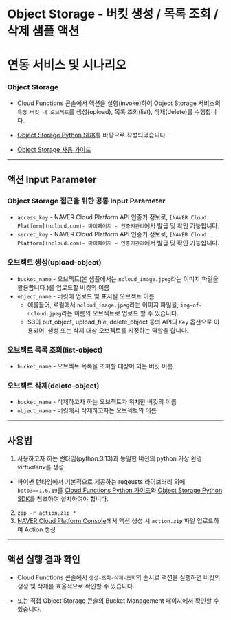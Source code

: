 # Object Storage - 버킷 생성 / 목록 조회 / 삭제 샘플 액션
# 연동 서비스 및 시나리오
### Object Storage
+ Cloud Functions 콘솔에서 액션을 실행(invoke)하여 Object Storage 서비스의 `특정 버킷 내 오브젝트`를 생성(upload), 목록 조회(list), 삭제(delete)를 수행합니다.

+ [Object Storage Python SDK](https://guide.ncloud-docs.com/docs/storage-storage-8-2)를 바탕으로 작성되었습니다.

+ [Object Storage 사용 가이드](https://guide.ncloud-docs.com/docs/storage-storage-6-1)

---
## 액션 Input Parameter
### Object Storage 접근을 위한 공통 Input Parameter
+ `access_key` - NAVER Cloud Platform API 인증키 정보로, `[NAVER Cloud Platform](ncloud.com)- 마이페이지 - 인증키관리`에서 발급 및 확인 가능합니다.
+ `secret_key` - NAVER Cloud Platform API 인증키 정보로, `[NAVER Cloud Platform](ncloud.com)- 마이페이지 - 인증키관리`에서 발급 및 확인 가능합니다.

### 오브젝트 생성(upload-object)
+ `bucket_name` - 오브젝트(본 샘플에서는 `ncloud_image.jpeg`라는 이미지 파일을 활용합니다.)를 업로드할 버킷의 이름
+ `object_name` - 버킷에 업로드 및 표시될 오브젝트 이름
  + 예를들어, 로컬에서 `ncloud_image.jpeg`라는 이미지 파일을, `img-of-ncloud.jpeg`라는 이름의 오브젝트로 업로드 할 수 있습니다.
  + S3의 put_object, upload_file, delete_object 등의 API의 `Key` 옵션으로 이용되어, 생성 또는 삭제 대상 오브젝트를 지정하는 역할을 합니다.

### 오브젝트 목록 조회(list-object)
+ `bucket_name` - 오브젝트 목록을 조회할 대상이 되는 버킷 이름

### 오브젝트 삭제(delete-object)
+ `bucket_name` - 삭제하고자 하는 오브젝트가 위치한 버킷의 이름
+ `object_name` - 버킷에서 삭제하고자는 오브젝트의 이름

---
## 사용법
1. 사용하고자 하는 런타임(python:3.13)과 동일한 버전의 python 가상 환경 *virtualenv*를 생성
  + 파이썬 런타임에서 기본적으로 제공하는 reqeusts 라이브러리 외에 `boto3==1.6.19`를 [Cloud Functions Python 가이드](https://guide.ncloud-docs.com/docs/compute-compute-15-2-2)와 [Object Storage Python SDK](https://guide.ncloud-docs.com/docs/storage-storage-8-2)를 참조하여 설치하여야 합니다.
2. `zip -r action.zip *`
3. [NAVER Cloud Platform Console](console.ncloud.com)에서 액션 생성 시 `action.zip` 파일 업로드하여 Action 생성

---
## 액션 실행 결과 확인
+ Cloud Functions 콘솔에서 `생성-조회-삭제-조회`의 순서로 액션을 실행하면 버킷의 생성 및 삭제를 효율적으로 확인할 수 있습니다.

+ 또는 직접 Object Storage 콘솔의 Bucket Management 페이지에서 확인할 수 있습니다.